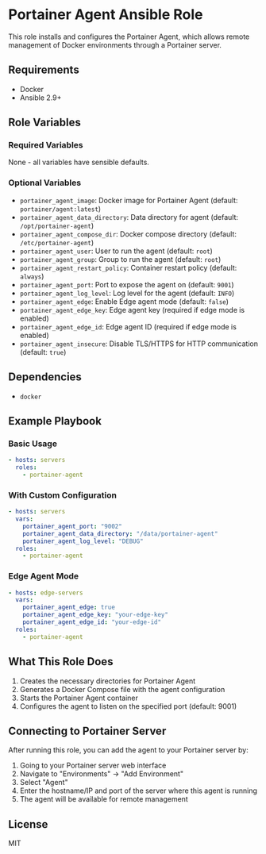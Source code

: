 # Portainer Agent Ansible Role

This role installs and configures the Portainer Agent, which allows remote management of Docker environments through a Portainer server.

## Requirements

- Docker
- Ansible 2.9+

## Role Variables

### Required Variables

None - all variables have sensible defaults.

### Optional Variables

- `portainer_agent_image`: Docker image for Portainer Agent (default: `portainer/agent:latest`)
- `portainer_agent_data_directory`: Data directory for agent (default: `/opt/portainer-agent`)
- `portainer_agent_compose_dir`: Docker compose directory (default: `/etc/portainer-agent`)
- `portainer_agent_user`: User to run the agent (default: `root`)
- `portainer_agent_group`: Group to run the agent (default: `root`)
- `portainer_agent_restart_policy`: Container restart policy (default: `always`)
- `portainer_agent_port`: Port to expose the agent on (default: `9001`)
- `portainer_agent_log_level`: Log level for the agent (default: `INFO`)
- `portainer_agent_edge`: Enable Edge agent mode (default: `false`)
- `portainer_agent_edge_key`: Edge agent key (required if edge mode is enabled)
- `portainer_agent_edge_id`: Edge agent ID (required if edge mode is enabled)
- `portainer_agent_insecure`: Disable TLS/HTTPS for HTTP communication (default: `true`)

## Dependencies

- `docker`

## Example Playbook

### Basic Usage

```yaml
- hosts: servers
  roles:
    - portainer-agent
```

### With Custom Configuration

```yaml
- hosts: servers
  vars:
    portainer_agent_port: "9002"
    portainer_agent_data_directory: "/data/portainer-agent"
    portainer_agent_log_level: "DEBUG"
  roles:
    - portainer-agent
```

### Edge Agent Mode

```yaml
- hosts: edge-servers
  vars:
    portainer_agent_edge: true
    portainer_agent_edge_key: "your-edge-key"
    portainer_agent_edge_id: "your-edge-id"
  roles:
    - portainer-agent
```

## What This Role Does

1. Creates the necessary directories for Portainer Agent
2. Generates a Docker Compose file with the agent configuration
3. Starts the Portainer Agent container
4. Configures the agent to listen on the specified port (default: 9001)

## Connecting to Portainer Server

After running this role, you can add the agent to your Portainer server by:

1. Going to your Portainer server web interface
2. Navigate to "Environments" → "Add Environment"
3. Select "Agent"
4. Enter the hostname/IP and port of the server where this agent is running
5. The agent will be available for remote management

## License

MIT 